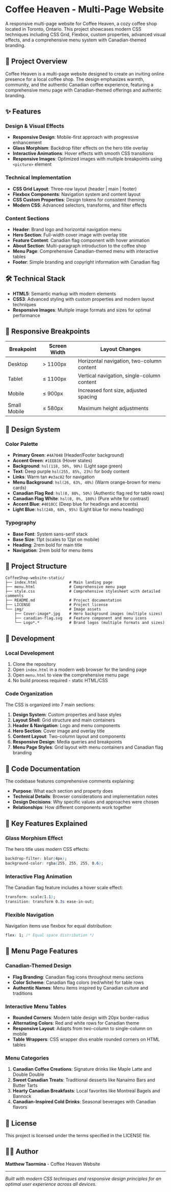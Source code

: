 # Coffee Heaven - Multi-Page Website

A responsive multi-page website for Coffee Heaven, a cozy coffee shop located in Toronto, Ontario. This project showcases modern CSS techniques including CSS Grid, Flexbox, custom properties, advanced visual effects, and a comprehensive menu system with Canadian-themed branding.

## 🎯 Project Overview

Coffee Heaven is a multi-page website designed to create an inviting online presence for a local coffee shop. The design emphasizes warmth, community, and the authentic Canadian coffee experience, featuring a comprehensive menu page with Canadian-themed offerings and authentic branding.

## ✨ Features

### Design & Visual Effects
- **Responsive Design**: Mobile-first approach with progressive enhancement
- **Glass Morphism**: Backdrop filter effects on the hero title overlay
- **Interactive Animations**: Hover effects with smooth CSS transitions
- **Responsive Images**: Optimized images with multiple breakpoints using `<picture>` element

### Technical Implementation
- **CSS Grid Layout**: Three-row layout (header | main | footer)
- **Flexbox Components**: Navigation system and content layout
- **CSS Custom Properties**: Design tokens for consistent theming
- **Modern CSS**: Advanced selectors, transforms, and filter effects

### Content Sections
- **Header**: Brand logo and horizontal navigation menu
- **Hero Section**: Full-width cover image with overlay title
- **Feature Content**: Canadian flag component with hover animation
- **About Section**: Multi-paragraph introduction to the coffee shop
- **Menu Page**: Comprehensive Canadian-themed menu with interactive tables
- **Footer**: Simple branding and copyright information with Canadian flag

## 🛠️ Technical Stack

- **HTML5**: Semantic markup with modern elements
- **CSS3**: Advanced styling with custom properties and modern layout techniques
- **Responsive Images**: Multiple image formats and sizes for optimal performance

## 📱 Responsive Breakpoints

| Breakpoint | Screen Width | Layout Changes |
|------------|--------------|----------------|
| Desktop    | > 1100px     | Horizontal navigation, two-column content |
| Tablet     | ≤ 1100px     | Vertical navigation, single-column content |
| Mobile     | ≤ 900px      | Increased font size, adjusted spacing |
| Small Mobile | ≤ 580px    | Maximum height adjustments |

## 🎨 Design System

### Color Palette
- **Primary Green**: `#4A704B` (Header/Footer background)
- **Accent Green**: `#1EEB16` (Hover states)
- **Background**: `hsl(118, 50%, 90%)` (Light sage green)
- **Text**: Deep purple `hsl(255, 85%, 23%)` for body content
- **Links**: Warm tan `#e3ac82` for navigation
- **Menu Background**: `hsl(26, 63%, 40%)` (Warm orange-brown for menu cards)
- **Canadian Flag Red**: `hsl(0, 80%, 50%)` (Authentic flag red for table rows)
- **Canadian Flag White**: `hsl(0, 0%, 100%)` (Pure white for contrast)
- **Accent Blue**: `#4010CC` (Deep blue for headings and accents)
- **Light Blue**: `hsl(240, 60%, 95%)` (Light blue for menu headings)

### Typography
- **Base Font**: System sans-serif stack
- **Base Size**: 11pt (scales to 12pt on mobile)
- **Heading**: 2rem bold for main title
- **Navigation**: 2rem bold for menu items

## 📁 Project Structure

```
CoffeeShop-website-static/
├── index.html              # Main landing page
├── menu.html               # Comprehensive menu page
├── style.css               # Comprehensive stylesheet with detailed comments
├── README.md               # Project documentation
├── LICENSE                 # Project license
└── img/                    # Image assets
    ├── Cover-image*.jpg    # Hero background images (multiple sizes)
    ├── canadian-flag.svg   # Feature component and menu icons
    └── Logo*.*             # Brand logos (multiple formats and sizes)
```

## 🔧 Development

### Local Development
1. Clone the repository
2. Open `index.html` in a modern web browser for the landing page
3. Open `menu.html` to view the comprehensive menu page
4. No build process required - static HTML/CSS

### Code Organization
The CSS is organized into 7 main sections:
1. **Design System**: Custom properties and base styles
2. **Layout Shell**: Grid structure and main containers
3. **Header & Navigation**: Logo and menu components
4. **Hero Section**: Cover image and overlay title
5. **Content Layout**: Two-column layout and components
6. **Responsive Design**: Media queries and breakpoints
7. **Menu Page Styles**: Grid layout with menu containers and Canadian flag branding

## 📖 Code Documentation

The codebase features comprehensive comments explaining:
- **Purpose**: What each section and property does
- **Technical Details**: Browser considerations and implementation notes
- **Design Decisions**: Why specific values and approaches were chosen
- **Relationships**: How different components work together

## 🌟 Key Features Explained

### Glass Morphism Effect
The hero title uses modern CSS effects:
```css
backdrop-filter: blur(4px);
background-color: rgba(255, 255, 255, 0.6);
```

### Interactive Flag Animation
The Canadian flag feature includes a hover scale effect:
```css
transform: scale(1.1);
transition: transform 0.3s ease-in-out;
```

### Flexible Navigation
Navigation items use flexbox for equal distribution:
```css
flex: 1; /* Equal space distribution */
```

## 🍁 Menu Page Features

### Canadian-Themed Design
- **Flag Branding**: Canadian flag icons throughout menu sections
- **Color Scheme**: Canadian flag colors (red/white) for table rows
- **Authentic Names**: Menu items inspired by Canadian culture and traditions

### Interactive Menu Tables
- **Rounded Corners**: Modern table design with 20px border-radius
- **Alternating Colors**: Red and white rows for Canadian theme
- **Responsive Layout**: Adapts from two-column to single-column on mobile
- **Table Wrappers**: CSS wrapper divs enable rounded corners on HTML tables

### Menu Categories
1. **Canadian Coffee Creations**: Signature drinks like Maple Latte and Double Double
2. **Sweet Canadian Treats**: Traditional desserts like Nanaimo Bars and Butter Tarts
3. **Hearty Canadian Breakfasts**: Local favorites like Montreal Bagels and Bannock
4. **Canadian-Inspired Cold Drinks**: Seasonal beverages with Canadian flavors

## 📄 License

This project is licensed under the terms specified in the LICENSE file.

## 👨‍💻 Author

**Matthew Taormina** - Coffee Heaven Website

---

*Built with modern CSS techniques and responsive design principles for an optimal user experience across all devices.*